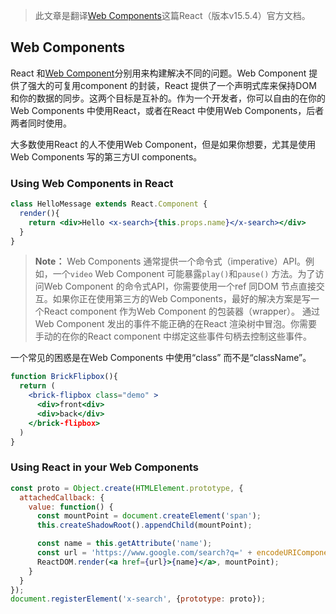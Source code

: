 > 此文章是翻译[Web Components](https://facebook.github.io/react/docs/web-components.html)这篇React（版本v15.5.4）官方文档。

## Web Components

React 和[Web Component](https://developer.mozilla.org/en-US/docs/Web/Web_Components)分别用来构建解决不同的问题。Web Component 提供了强大的可复用component 的封装，React 提供了一个声明式库来保持DOM 和你的数据的同步。这两个目标是互补的。作为一个开发者，你可以自由的在你的Web Components 中使用React，或者在React 中使用Web Components，后者两者同时使用。

大多数使用React 的人不使用Web Component，但是如果你想要，尤其是使用Web Components 写的第三方UI components。

###  Using Web Components in React
```jsx
class HelloMessage extends React.Component {
  render(){
    return <div>Hello <x-search>{this.props.name}</x-search></div>
  }
}
```

>**Note：**
Web Components 通常提供一个命令式（imperative）API。例如，一个`video` Web Component 可能暴露`play()`和`pause()` 方法。为了访问Web Component 的命令式API，你需要使用一个ref 同DOM 节点直接交互。如果你正在使用第三方的Web Components，最好的解决方案是写一个React component 作为Web Component 的包装器（wrapper）。
通过Web Component 发出的事件不能正确的在React 渲染树中冒泡。你需要手动的在你的React component 中绑定这些事件句柄去控制这些事件。

一个常见的困惑是在Web Components 中使用“class” 而不是“className”。
```jsx
function BrickFlipbox(){
  return (
    <brick-flipbox class="demo" >
      <div>front<div>
      <div>back</div>
    </brick-flipbox>
  )
}
```

### Using React in your Web Components
```jsx
const proto = Object.create(HTMLElement.prototype, {
  attachedCallback: {
    value: function() {
      const mountPoint = document.createElement('span');
      this.createShadowRoot().appendChild(mountPoint);

      const name = this.getAttribute('name');
      const url = 'https://www.google.com/search?q=' + encodeURIComponent(name);
      ReactDOM.render(<a href={url}>{name}</a>, mountPoint);
    }
  }
});
document.registerElement('x-search', {prototype: proto});
```
